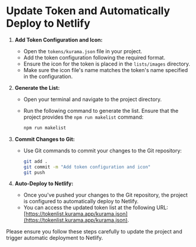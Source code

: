 # Update Token and Automatically Deploy to Netlify

1. **Add Token Configuration and Icon:**

   - Open the `tokens/kurama.json` file in your project.
   - Add the token configuration following the required format.
   - Ensure the icon for the token is placed in the `lists/images` directory.
   - Make sure the icon file's name matches the token's name specified in the configuration.

2. **Generate the List:**

   - Open your terminal and navigate to the project directory.
   - Run the following command to generate the list. Ensure that the project provides the `npm run makelist` command:

     ```bash
     npm run makelist
     ```

3. **Commit Changes to Git:**

   - Use Git commands to commit your changes to the Git repository:

     ```bash
     git add .
     git commit -m "Add token configuration and icon"
     git push
     ```

4. **Auto-Deploy to Netlify:**

   - Once you've pushed your changes to the Git repository, the project is configured to automatically deploy to Netlify.
   - You can access the updated token list at the following URL: [https://tokenlist.kurama.app/kurama.json](https://tokenlist.kurama.app/kurama.json).

Please ensure you follow these steps carefully to update the project and trigger automatic deployment to Netlify.

